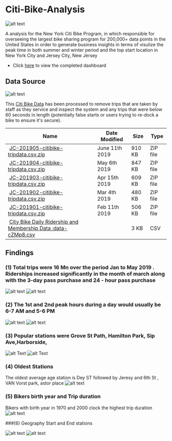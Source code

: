 
# Citi-Bike-Analysis

![alt text](https://d21xlh2maitm24.cloudfront.net/nyc/Annual-Membership-Image.png?mtime=20170331121650)


A analysis for the New York Citi Bike Program, in which responsible for overseeing the largest bike sharing program for 200,000+ data points in the United States
 in order to generate business insights in terms of visulize the peak time in both summer and winter period and the top start location in New York City and Jersey City, New Jersey
 
* Click [here](https://public.tableau.com/profile/nidhi1905#!/vizhome/CitibikesAnalysis/PeakHours?publish=yes) to view the completed dashboard




## Data Source
![alt text](Images/citibikedata.png)

This [Citi Bike Data](https://www.citibikenyc.com/system-data) has been processed to remove trips that are taken by staff as they service and inspect the system and any trips that were below 60 seconds in length 
(potentially false starts or users trying to re-dock a bike to ensure it's secure).

<table class="hide-while-loading table table-striped">
<tbody id="tbody-content">
<thead>
<tr>
<th>Name</th>
<th>Date Modified</th>
<th>Size</th>
<th>Type</th>
</tr>
</thead>
<tr>
<td>&nbsp;<a href="https://s3.amazonaws.com/tripdata/JC-201905-citibike-tripdata.csv.zip">JC-201905-citibike-tripdata.csv.zip</a></td>
<td>June 11th 2019</td>
<td>910 KB</td>
<td>ZIP file</td>
</tr>
<tr>
<td>&nbsp;<a href="https://s3.amazonaws.com/tripdata/JC-201904-citibike-tripdata.csv.zip">JC-201904-citibike-tripdata.csv.zip</a></td>
<td>May 6th 2019</td>
<td>847 KB</td>
<td>ZIP file</td>
</tr>
<tr>
<td>&nbsp;<a href="https://s3.amazonaws.com/tripdata/JC-201903-citibike-tripdata.csv.zip">JC-201903-citibike-tripdata.csv.zip</a></td>
<td>Apr 15th 2019</td>
<td>609 KB</td>
<td>ZIP file</td>
</tr>
<tr>
<td>&nbsp;<a href="https://s3.amazonaws.com/tripdata/JC-201902-citibike-tripdata.csv.zip">JC-201902-citibike-tripdata.csv.zip</a></td>
<td>Mar 4th 2019</td>
<td>480 KB</td>
<td>ZIP file</td>
</tr>
<tr>
<td>&nbsp;<a href="https://s3.amazonaws.com/tripdata/JC-201901-citibike-tripdata.csv.zip">JC-201901-citibike-tripdata.csv.zip</a></td>
<td>Feb 11th 2019</td>
<td>506 KB</td>
<td>ZIP file</td>
</tr>
<tr>
<td>&nbsp;<a href="https://datawrapper.dwcdn.net/cZMp8/5/">City Bike Daily Ridership and Membership Data :data-cZMp8.csv</a></td>
<td></td>
<td>3 KB</td>
<td>CSV</td>
</tr>
</tbody>
</table>




## Findings 


### (1) Total trips were 16 Mn over the period Jan to May 2019 . Riderships increased significantly in the month of march along with the 3-day pass purchase and 24 - hour pass purchase


![alt text](https://github.com/nidhirt/Citi-Bike-Analysis-/blob/master/Images/24%20hour%20passes%20Vs%203%20Days%20passes.png)
![alt text](https://github.com/nidhirt/Citi-Bike-Analysis-/blob/master/Images/Monthwise%20Trips.png)


### (2) The 1st and 2nd peak hours during a day would usually be 6-7 AM and 5-6 PM

![alt text](https://github.com/nidhirt/Citi-Bike-Analysis-/blob/master/Images/Peak%20start%20times%20in%20a%20day.png)
![alt text](https://github.com/nidhirt/Citi-Bike-Analysis-/blob/master/Images/Peak%20stop%20times%20in%20a%20day.png)

### (3) Popular stations were Grove St Path, Hamilton Park, Sip Ave,Harborside, 
![alt Text](https://github.com/nidhirt/Citi-Bike-Analysis-/blob/master/Images/Popular%20stations%20end.png)
![alt Text](https://github.com/nidhirt/Citi-Bike-Analysis-/blob/master/Images/Popular%20stations%20start.png)


### (4) Oldest Stations

The oldest average age station is Dey ST followed by Jeresy and 6th St , VAN Vorst park, astor place
![alt text](https://github.com/nidhirt/Citi-Bike-Analysis-/blob/master/Images/AVERAGE%20AGE%20STATION.png)



### (5) Bikers birth year and Trip duration
 Bikers with birth year in 1970 and 2000 clock the highest trip duration
 ![alt text](https://github.com/nidhirt/Citi-Bike-Analysis-/blob/master/Images/TRIP%20DURATIONS.png)
 
 ###(6) Geography Start and End stations
 
 ![alt text](https://github.com/nidhirt/Citi-Bike-Analysis-/blob/master/Images/START%20STATIONS.png)
 ![alt text](https://github.com/nidhirt/Citi-Bike-Analysis-/blob/master/Images/END%20STATIONS%20geography.png)
 
 



